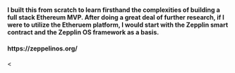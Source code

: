 # <h4>I built this from scratch to learn firsthand the complexities of building a full stack Ethereum MVP.  After doing a great deal of further research, if I were to utilize the Etheruem platform, I would start with the Zepplin smart contract and the Zepplin OS framework as a basis. </h4>
<p></p>
 <h4>https://zeppelinos.org/</h4>
 <
